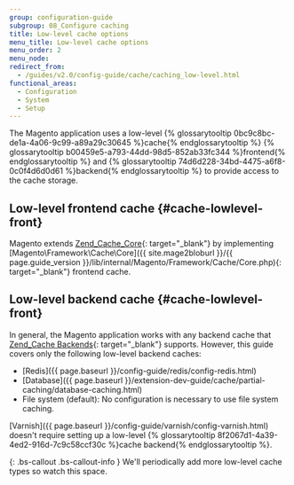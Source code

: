 ```yaml
---
group: configuration-guide
subgroup: 08_Configure caching
title: Low-level cache options
menu_title: Low-level cache options
menu_order: 2
menu_node:
redirect_from:
  - /guides/v2.0/config-guide/cache/caching_low-level.html
functional_areas:
  - Configuration
  - System
  - Setup
---
```


The Magento application uses a low-level {% glossarytooltip 0bc9c8bc-de1a-4a06-9c99-a89a29c30645 %}cache{% endglossarytooltip %} {% glossarytooltip b00459e5-a793-44dd-98d5-852ab33fc344 %}frontend{% endglossarytooltip %} and {% glossarytooltip 74d6d228-34bd-4475-a6f8-0c0f4d6d0d61 %}backend{% endglossarytooltip %} to provide access to the cache storage.

## Low-level frontend cache   {#cache-lowlevel-front}

Magento extends [Zend\_Cache\_Core](http://framework.zend.com/manual/1.12/en/zend.cache.frontends.html){: target="_blank"} by implementing [Magento\\Framework\\Cache\\Core]({{ site.mage2bloburl }}/{{ page.guide_version }}/lib/internal/Magento/Framework/Cache/Core.php){: target="_blank"} frontend cache.

## Low-level backend cache   {#cache-lowlevel-front}

In general, the Magento application works with any backend cache that [Zend\_Cache Backends](http://framework.zend.com/manual/1.12/en/zend.cache.backends.html){: target="_blank"} supports. However, this guide covers only the following low-level backend caches:

*   [Redis]({{ page.baseurl }}/config-guide/redis/config-redis.html)
*   [Database]({{ page.baseurl }}/extension-dev-guide/cache/partial-caching/database-caching.html)
*   File system (default): No configuration is necessary to use file system caching.

[Varnish]({{ page.baseurl }}/config-guide/varnish/config-varnish.html) doesn't require setting up a low-level {% glossarytooltip 8f2067d1-4a39-4ed2-916d-7c9c58ccf30c %}cache backend{% endglossarytooltip %}.

{: .bs-callout .bs-callout-info }
We'll periodically add more low-level cache types so watch this space.
